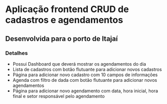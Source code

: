 # Aplicação frontend CRUD de cadastros e agendamentos
## Desenvolvida para o porto de Itajaí

### Detalhes
 * Possui Dashboard que deverá mostrar os agendamentos do dia
 * Lista de cadastros com botão flutuante para adicionar novos cadastros
 * Página para adicionar novo cadastro com 10 campos de informações
 * Agenda com filtro de dada com botão flutuante para adicionar novos agendamentos
 * Página para adicionar novo agendamento com data, hora inicial, hora final e setor responsável pelo agendamento
